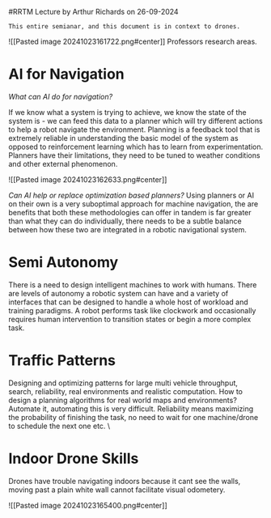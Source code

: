 #RRTM 
Lecture by Arthur Richards on 26-09-2024

```
This entire semianar, and this document is in context to drones.
```
![[Pasted image 20241023161722.png#center]] Professors research areas. 

# AI for Navigation
*What can AI do for navigation?*

If we know what a system is trying to achieve, we know the state of the system is - we can feed this data to a planner which will try different actions to help a robot navigate the environment. Planning is a feedback tool that is extremely reliable in understanding the basic model of the system as opposed to reinforcement learning which has to learn from experimentation. Planners have their limitations, they need to be tuned to weather conditions and other external phenomenon. 

![[Pasted image 20241023162633.png#center]]

*Can AI help or replace optimization based planners?*
Using planners or AI on their own is a very suboptimal approach for machine navigation, the are benefits that both these methodologies can offer in tandem is far greater than what they can do individually, there needs to be a subtle balance between how these two are integrated in a robotic navigational system.  
# Semi Autonomy

There is a need to design intelligent machines to work with humans. There are levels of autonomy a robotic system can have and a variety of interfaces that can be designed to handle a whole host of workload and training paradigms. A robot performs task like clockwork and occasionally requires human intervention to transition states or begin a more complex task. 

# Traffic Patterns

 Designing and optimizing patterns for large multi vehicle throughput, search, reliability, real environments and realistic computation. 
 How to design a planning algorithms for real world maps and environments?
 Automate it, automating this is very difficult. 
 Reliability means maximizing the probability of finishing the task, no need to wait for one machine/drone to schedule the next one etc. \

# Indoor Drone Skills

Drones have trouble navigating indoors because it cant see the walls, moving past a plain white wall cannot facilitate visual odometery. 

![[Pasted image 20241023165400.png#center]]

